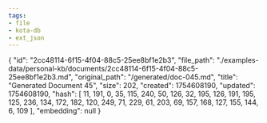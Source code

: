 ```yaml
---
tags:
- file
- kota-db
- ext_json
---
```

{
  "id": "2cc48114-6f15-4f04-88c5-25ee8bf1e2b3",
  "file_path": "./examples-data/personal-kb/documents/2cc48114-6f15-4f04-88c5-25ee8bf1e2b3.md",
  "original_path": "/generated/doc-045.md",
  "title": "Generated Document 45",
  "size": 202,
  "created": 1754608190,
  "updated": 1754608190,
  "hash": [
    11,
    191,
    0,
    35,
    115,
    240,
    50,
    126,
    32,
    195,
    126,
    191,
    195,
    125,
    236,
    134,
    172,
    182,
    120,
    249,
    71,
    229,
    61,
    203,
    69,
    157,
    168,
    127,
    155,
    144,
    6,
    109
  ],
  "embedding": null
}